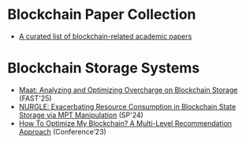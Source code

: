 # Blockchain Paper Collection
- [A curated list of blockchain-related academic papers](https://github.com/jianyu-niu/blockchain_conference_paper)

# Blockchain Storage Systems
- [Maat: Analyzing and Optimizing Overcharge on Blockchain Storage](https://www.usenix.org/system/files/fast25-he.pdf) (FAST'25)
- [NURGLE: Exacerbating Resource Consumption in Blockchain State Storage via MPT Manipulation](https://arxiv.org/pdf/2406.10687) (SP'24)
- [How To Optimize My Blockchain? A Multi-Level Recommendation Approach](https://arxiv.org/pdf/2301.04719) (Conference’23)
